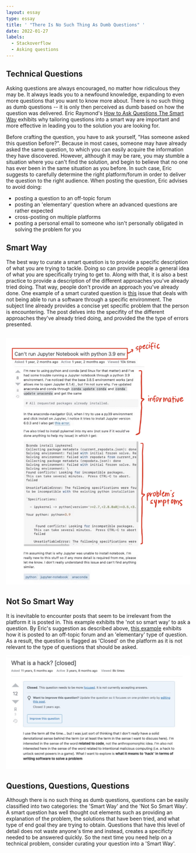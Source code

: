 ```yaml
---
layout: essay
type: essay
title: ' "There Is No Such Thing As Dumb Questions" '
date: 2022-01-27
labels:
  - Stackoverflow
  - Asking questions
---
```


## Technical Questions

  Asking questions are always encouraged, no matter how ridiculous they may be. It always leads you to a newfound knowledge, expanding to even more questions that you want to know more about. There is no such thing as dumb questions -- it is only then perceived as dumb based on how the question was delivered. Eric Raymond's [How to Ask Questions The Smart Way](http://www.catb.org/esr/faqs/smart-questions.html) exhibits why tailoring questions into a smart way are important and more effective in leading you to the solution you are looking for.  
  
  Before crafting the question, you have to ask yourself, "Has someone asked this question before?". Because in most cases, someone may have already asked the same question, to which you can easily acquire the information they have discovered. However, although it may be rare, you may stumble a situation where you can't find the solution, and begin to believe that no one has ever been in the same situation as you before. In such case, Eric suggests to carefully determine the right platform/forum in order to deliver the question to the right audience. When posting the question, Eric advises to avoid doing: 
  - posting a question to an off-topic forum
  - posting an 'elementary' question where an advanced questions are rather expected
  - cross-posting on multiple platforms
  - posting a personal email to someone who isn't personally obligated in solving the problem for you 
  
## Smart Way 
  
  The best way to curate a smart question is to provide a specific description of what you are trying to tackle. Doing so can provide people a general idea of what you are specifically trying to get to. Along with that, it is also a best practice to provide a description of the different approaches you've already tried doing. That way, people don't provide an approach you've already done. One example of a smart curated question is [this](https://stackoverflow.com/questions/64791035/cant-run-jupyter-notebook-with-python-3-9-env) issue that deals with not being able to run a software through a specific environment. The subject line already provides a concise yet specific problem that the person is encountering. The post delves into the specifity of the different approaches they've already tried doing, and provided the the type of errors presented.  
  
##  <img class="ui image" src="../images/smart_question.jpg"> 
  
  

## Not So Smart Way

  It is inevitable to encounter posts that seem to be irrelevant from the platform it is posted in. This example exhibits the 'not so smart way' to ask a question. By Eric's suggestion as described above, [this example](https://stackoverflow.com/questions/3527174/what-is-a-hack?noredirect=1&lq=1) exhibits how it is posted to an off-topic forum and an 'elementary' type of question. As a result, the question is flagged as 'Closed' on the platform as it is not relevant to the type of questions that should be asked. 
  
 <img class="ui image" src="../images/not_so_smart_question.jpg">
  
  
  
## Questions, Questions, Questions

  Although there is no such thing as dumb questions, questions can be easily classified into two categories: the 'Smart Way' and the 'Not So Smart Way'. A smart question has well thought out elements such as providing an explanation of the problem, the solutions that have been tried, and what type of end goal they are trying to obtain. Questions that have this level of detail does not waste anyone's time and instead, creates a specificty needed to be answered quickly. So the next time you need help on a technical problem, consider curating your question into a 'Smart Way'. 
  
  
  
  
  
  
  
  
